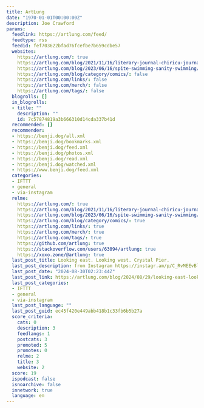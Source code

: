 ```yaml
---
title: ArtLung
date: "1970-01-01T00:00:00Z"
description: Joe Crawford
params:
  feedlink: https://artlung.com/feed/
  feedtype: rss
  feedid: fef703622bfad76fcefbe7b659cdbe57
  websites:
    https://artlung.com/: true
    https://artlung.com/blog/2021/11/16/literary-journal-chiricu-journal/: false
    https://artlung.com/blog/2023/06/16/spite-swimming-sanity-swimming/: false
    https://artlung.com/blog/category/comics/: false
    https://artlung.com/links/: false
    https://artlung.com/merch/: false
    https://artlung.com/tags/: false
  blogrolls: []
  in_blogrolls:
  - title: ""
    description: ""
    id: 7c57874819a3b666310d14cda337b41d
  recommended: []
  recommender:
  - https://benji.dog/all.xml
  - https://benji.dog/bookmarks.xml
  - https://benji.dog/feed.xml
  - https://benji.dog/photos.xml
  - https://benji.dog/read.xml
  - https://benji.dog/watched.xml
  - https://www.benji.dog/feed.xml
  categories:
  - IFTTT
  - general
  - via-instagram
  relme:
    https://artlung.com/: true
    https://artlung.com/blog/2021/11/16/literary-journal-chiricu-journal/: true
    https://artlung.com/blog/2023/06/16/spite-swimming-sanity-swimming/: true
    https://artlung.com/blog/category/comics/: true
    https://artlung.com/links/: true
    https://artlung.com/merch/: true
    https://artlung.com/tags/: true
    https://github.com/artlung: true
    https://stackoverflow.com/users/63094/artlung: true
    https://xoxo.zone/@artlung: true
  last_post_title: Looking east. Looking west. Crystal Pier.
  last_post_description: from Instagram https://instagr.am/p/C_RvMEEvBlp/ via IFTTT
  last_post_date: "2024-08-30T02:23:44Z"
  last_post_link: https://artlung.com/blog/2024/08/29/looking-east-looking-west-crystal-pier/
  last_post_categories:
  - IFTTT
  - general
  - via-instagram
  last_post_language: ""
  last_post_guid: ec45f420e449abb418b1c33fb6b5b27a
  score_criteria:
    cats: 0
    description: 3
    feedlangs: 1
    postcats: 3
    promoted: 5
    promotes: 0
    relme: 2
    title: 3
    website: 2
  score: 19
  ispodcast: false
  isnoarchive: false
  innetwork: true
  language: en
---
```

